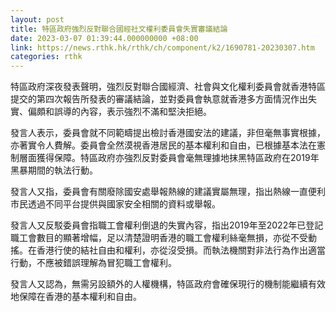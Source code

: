 ```yaml
---
layout: post
title: 特區政府強烈反對聯合國經社文權利委員會失實審議結論
date: 2023-03-07 01:39:44.000000000 +08:00
link: https://news.rthk.hk/rthk/ch/component/k2/1690781-20230307.htm
categories: rthk
---
```


特區政府深夜發表聲明，強烈反對聯合國經濟、社會與文化權利委員會就香港特區提交的第四次報告所發表的審議結論，並對委員會執意就香港多方面情況作出失實、偏頗和誤導的內容，表示強烈不滿和堅決拒絕。

發言人表示，委員會就不同範疇提出檢討香港國安法的建議，非但毫無事實根據，亦著實令人費解。委員會全然漠視香港居民的基本權利和自由，已根據基本法在憲制層面獲得保障。特區政府亦強烈反對委員會毫無理據地抹黑特區政府在2019年黑暴期間的執法行動。

發言人又指，委員會有關廢除國安處舉報熱線的建議實屬無理，指出熱線一直便利市民透過不同平台提供與國家安全相關的資料或舉報。

發言人又反駁委員會指職工會權利倒退的失實內容，指出2019年至2022年已登記職工會數目的顯著增幅，足以清楚證明香港的職工會權利絲毫無損，亦從不受動搖。在香港行使的結社自由和權利，亦從沒受損。而執法機關對非法行為作出適當行動，不應被錯誤理解為冒犯職工會權利。

發言人又認為，無需另設額外的人權機構，特區政府會確保現行的機制能繼續有效地保障在香港的基本權利和自由。
